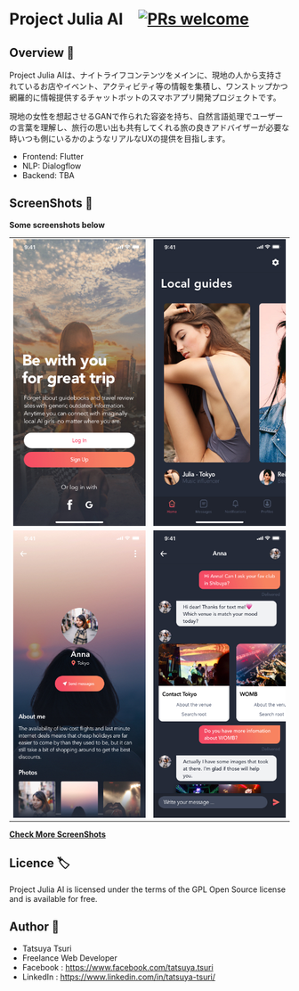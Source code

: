 # Project Julia AI　[![PRs welcome ](https://img.shields.io/badge/PRs-welcome-brightgreen.svg?style=flat-square) ](https://)

## Overview 📱

Project Julia AIは、ナイトライフコンテンツをメインに、現地の人から支持されているお店やイベント、アクティビティ等の情報を集積し、ワンストップかつ網羅的に情報提供するチャットボットのスマホアプリ開発プロジェクトです。

現地の女性を想起させるGANで作られた容姿を持ち、自然言語処理でユーザーの言葉を理解し、旅行の思い出も共有してくれる旅の良きアドバイザーが必要な時いつも側にいるかのようなリアルなUXの提供を目指します。

- Frontend: Flutter
- NLP: Dialogflow
- Backend: TBA

## ScreenShots 📸

**Some screenshots below**
<br>

| | |
| ------ | ------- |
|<img src = "ss/img_01.jpg" width = "400">|<img src = "ss/img_02.jpg" width = "400">|
|<img src = "ss/img_03.jpg" width = "400">|<img src = "ss/img_04.jpg" width = "400">|

[**Check More ScreenShots**](https://projects.invisionapp.com/share/YCVSJFUSWAQ#/screens/402740858)
<br>

## Licence 🏷
Project Julia AI is licensed under the terms of the GPL Open Source license and is available for free.

## Author 👨

- Tatsuya Tsuri
- Freelance Web Developer
- Facebook : <https://www.facebook.com/tatsuya.tsuri>
- LinkedIn : <https://www.linkedin.com/in/tatsuya-tsuri/>
